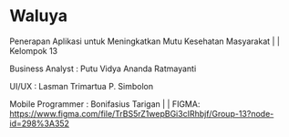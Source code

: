 # Waluya
Penerapan Aplikasi untuk Meningkatkan Mutu Kesehatan Masyarakat
|
|
Kelompok 13

Business Analyst    : Putu Vidya Ananda Ratmayanti

UI/UX               : Lasman Trimartua P. Simbolon

Mobile Programmer  : Bonifasius Tarigan
|
|
FIGMA: https://www.figma.com/file/TrBS5rZ1wepBGi3cIRhbjf/Group-13?node-id=298%3A352
